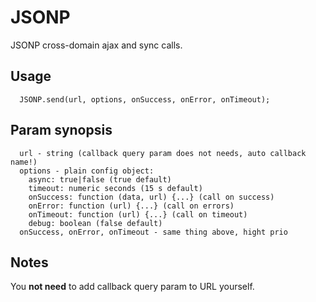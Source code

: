 # JSONP

JSONP cross-domain ajax and sync calls.

Usage
-----

      JSONP.send(url, options, onSuccess, onError, onTimeout);
      
Param synopsis
-------

      url - string (callback query param does not needs, auto callback name!)
      options - plain config object:
        async: true|false (true default)
        timeout: numeric seconds (15 s default)
        onSuccess: function (data, url) {...} (call on success)
        onError: function (url) {...} (call on errors)
        onTimeout: function (url) {...} (call on timeout)
        debug: boolean (false default)
      onSuccess, onError, onTimeout - same thing above, hight prio


Notes
-----

You **not need** to add callback query param to URL yourself.
